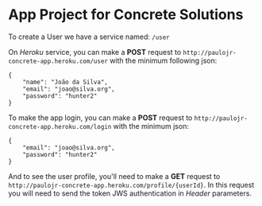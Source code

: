 # App Project for Concrete Solutions

To create a User we have a service named: `/user`

On *Heroku* service, you can make a **POST** request to `http://paulojr-concrete-app.heroku.com/user` with
the minimum following json:

```
{
    "name": "João da Silva",
    "email": "joao@silva.org",
    "password": "hunter2"
}
```

To make the app login, you can make a **POST** request to `http://paulojr-concrete-app.heroku.com/login`
with the minimum json:

```
{
    "email": "joao@silva.org",
    "password": "hunter2"
}
```

And to see the user profile, you'll need to make a **GET** request to `http://paulojr-concrete-app.heroku.com/profile/{userId}`.
In this request you will need to send the token JWS authentication in *Header* parameters.

